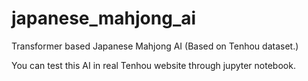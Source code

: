 # japanese_mahjong_ai
Transformer based Japanese Mahjong AI (Based on Tenhou dataset.)

You can test this AI in real Tenhou website through jupyter notebook.
